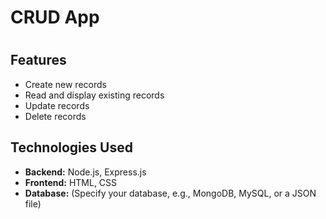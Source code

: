 <h1>CRUD App<h1>
<h2>Features</h2>
<ul>
    <li>Create new records</li>
    <li>Read and display existing records</li>
    <li>Update records</li>
    <li>Delete records</li>
</ul>

<h2>Technologies Used</h2>
<ul>
    <li><strong>Backend:</strong> Node.js, Express.js</li>
    <li><strong>Frontend:</strong> HTML, CSS</li>
    <li><strong>Database:</strong> (Specify your database, e.g., MongoDB, MySQL, or a JSON file)</li>
</ul>
